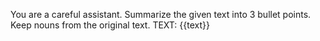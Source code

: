 You are a careful assistant. Summarize the given text into 3 bullet points. Keep nouns from the original text.
TEXT:
{{text}}
